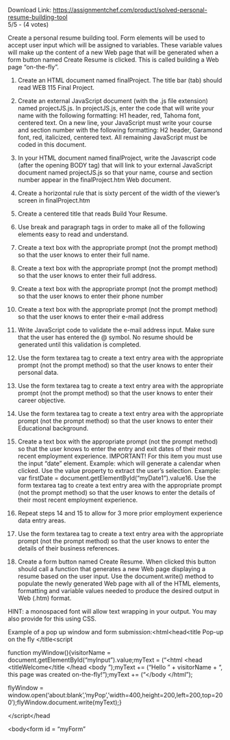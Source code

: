 Download Link: https://assignmentchef.com/product/solved-personal-resume-building-tool
<br>
5/5 - (4 votes)

Create a personal resume building tool. Form elements will be used to accept user input which will be assigned to variables. These variable values will make up the content of a new Web page that will be generated when a form button named Create Resume is clicked. This is called building a Web page “on-the-fly”.

1. Create an HTML document named finalProject. The title bar (tab) should read WEB 115 Final Project.

2. Create an external JavaScript document (with the .js file extension) named projectJS.js. In projectJS.js, enter the code that will write your name with the following formatting: H1 header, red, Tahoma font, centered text. On a new line, your JavaScript must write your course and section number with the following formatting: H2 header, Garamond font, red, italicized, centered text. All remaining JavaScript must be coded in this document.

3. In your HTML document named finalProject, write the Javascript code (after the opening BODY tag) that will link to your external JavaScript document named projectJS.js so that your name, course and section number appear in the finalProject.htm Web document.

4. Create a horizontal rule that is sixty percent of the width of the viewer’s screen in finalProject.htm

5. Create a centered title that reads Build Your Resume.

6. Use break and paragraph tags in order to make all of the following elements easy to read and understand.

7. Create a text box with the appropriate prompt (not the prompt method) so that the user knows to enter their full name.

8. Create a text box with the appropriate prompt (not the prompt method)  so that the user knows to enter their full address.

9. Create a text box with the appropriate prompt (not the prompt method)  so that the user knows to enter their phone number

10. Create a text box with the appropriate prompt (not the prompt method)  so that the user knows to enter their e-mail address

11. Write JavaScript code to validate the e-mail address input. Make sure that the user has entered the @ symbol. No resume should be generated until this validation is completed.

12. Use the form textarea tag to create a text entry area with the appropriate prompt (not the prompt method)  so that the user knows to enter their personal data.

13. Use the form textarea tag to create a text entry area with the appropriate prompt (not the prompt method)  so that the user knows to enter their career objective.

14. Use the form textarea tag to create a text entry area with the appropriate prompt (not the prompt method)  so that the user knows to enter their Educational background.

15. Create a text box with the appropriate prompt (not the prompt method)  so that the user knows to enter the entry and exit dates of their most recent employment experience. IMPORTANT! For this item you must use the input “date” element. Example: which will generate a calendar when clicked. Use the value property to extract the user’s selection. Example: var firstDate = document.getElementById(“myDate1”).value16. Use the form textarea tag to create a text entry area with the appropriate prompt (not the prompt method)  so that the user knows to enter the details of their most recent employment experience.

17. Repeat steps 14 and 15 to allow for 3 more prior employment experience data entry areas.

18. Use the form textarea tag to create a text entry area with the appropriate prompt (not the prompt method)  so that the user knows to enter the details of their business references.

19. Create a form button named Create Resume. When clicked this button should call a function that generates a new Web page displaying a resume based on the user input. Use the document.write() method to populate the newly generated Web page with all of the HTML elements, formatting and variable values needed to produce the desired output in Web (.htm) format.

HINT: a monospaced font will allow text wrapping in your output. You may also provide for this using CSS.

Example of a pop up window and form submission:&lt;html&lt;head&lt;title Pop-up on the fly &lt;/title&lt;script

function myWindow(){visitorName = document.getElementById(“myInput”).value;myText = (“&lt;html
&lt;head
&lt;titleWelcome&lt;/title
&lt;/head
&lt;body
”);myText += (“Hello ” + visitorName + “, this page was created on-the-fly!”);myText += (“&lt;/body
&lt;/html”);

flyWindow = window.open(‘about:blank’,’myPop’,’width=400,height=200,left=200,top=200′);flyWindow.document.write(myText);}

&lt;/script&lt;/head

&lt;body&lt;form id = “myForm”